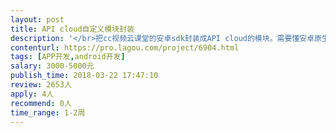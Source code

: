 ```yaml
---                
layout: post       
title: API cloud自定义模块封装           
description: '</br>把cc视频云课堂的安卓sdk封装成API cloud的模块。需要懂安卓原生开发和了解API cloud混合开发框架</br>'     
contenturl: https://pro.lagou.com/project/6904.html      
tags: [APP开发,android开发]            
salary: 3000-5000元          
publish_time: 2018-03-22 17:47:10         
review: 2653人                   
apply: 4人                   
recommend: 0人                   
time_range: 1-2周              
---                 
```

